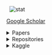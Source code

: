 <p>&nbsp;
  <img src="https://github-readme-stats.vercel.app/api?username=yeonghyeon&show_icons=true" alt="stat" />
<!--   <img src="https://streak-stats.demolab.com/?user=YeongHyeon" alt="stat" /> -->
</p> 
  
<a href="https://scholar.google.com/citations?user=cZq6j0MAAAAJ&hl=en">Google Scholar</a>  

<details>
  <summary>Papers</summary>  

#### SCIE
* [2023] <strong>YeongHyeon Park</strong>, Myung Jin Kim, Uju Gim, and Juneho Yi. <strong>"Boost-up Efficiency of Defective Solar Panel Detection with Pre-trained Attention Recycling"</strong> [<a href="https://ieeexplore.ieee.org/document/10065567">paper</a>]  
* [2022] <strong>YeongHyeon Park</strong> and JongHee Jung. <strong>"Efficient Non-Compression Auto-Encoder for Driving Noise-Based Road Surface Anomaly Detection"</strong> [<a href="https://doi.org/10.1002/tee.23672">paper</a>]  
* [2020] <strong>YeongHyeon Park</strong>, Won Seok Park, and Yeong Beom Kim. <strong>"Anomaly Detection in Particulate Matter Sensor using Hypothesis Pruning Generative Adversarial Network"</strong> [<a href="https://onlinelibrary.wiley.com/doi/full/10.4218/etrij.2020-0052">paper</a>]  
* [2020] <strong>YeongHyeon Park</strong>, Il Dong Yun, and Si-Hyuck Kang. <strong>"The CNN-based Coronary Occlusion Site Localization with Effective Preprocessing Method"</strong> [<a href="https://onlinelibrary.wiley.com/doi/abs/10.1002/tee.23225">paper</a>]  
* [2019] <strong>YeongHyeon Park</strong>, Il Dong Yun, and Si-Hyuck Kang. <strong>"Preprocessing Method for Performance Enhancement in CNN-based STEMI Detection from 12-lead ECG"</strong> [<a href="https://ieeexplore.ieee.org/abstract/document/8771175">paper</a>]  
* [2019] <strong>YeongHyeon Park</strong> and Il Dong Yun. <strong>"Arrhythmia detection in electrocardiogram based on recurrent neural network encoder–decoder with Lyapunov exponent"</strong> [<a href="https://onlinelibrary.wiley.com/doi/abs/10.1002/tee.22927">paper</a>]  
* [2018] <strong>YeongHyeon Park</strong> and Il Dong Yun. <strong>"Fast Adaptive RNN Encoder–Decoder for Anomaly Detection in SMD Assembly Machine"</strong> [<a href="https://www.mdpi.com/1424-8220/18/10/3573">paper</a>]  
  
#### International Conference
* [2023] <strong>YeongHyeon Park</strong>, Uju Gim, and Myung Jin Kim. <strong>"Edge Storage Management Recipe with Zero-Shot Data Compression for Road Anomaly Detection"</strong> [<a href="https://arxiv.org/abs/2307.04298">arXiv</a>]  
* [2023] Sungho Kang, Hyunkyu Park, <strong>YeongHyeon Park</strong>, Yeonho Lee, Hanbyul Lee, Seho Bae, and Juneho Yi. <strong>"Exploiting Monocular Depth Estimation for Style Harmonization in Landscape Painting"</strong> [paper]  
* [2023] Hyunkyu Park, Sungho Kang, <strong>YeongHyeon Park</strong>, Yeonho Lee, Hanbyul Lee, Seho Bae, and Juneho Yi. <strong>"Unsupervised Image-to-Image Translation Based on Bidirectional Style Transfer"</strong> [paper]  
* [2023] <strong>YeongHyeon Park</strong>, Myung Jin Kim, Won Seok Park, and Juneho Yi. <strong>"Recycling for Recycling: RoI Cropping by Recycling a Pre-trained Attention Mechanism for Accurate Classification of Recyclables"</strong> [<a href="https://ieeexplore.ieee.org/document/10223525">paper</a>][<a href="https://github.com/YeongHyeon/Conference_History/raw/main/2023-IEEE-SIST.pdf">slide</a>]  
* [2023] <strong>YeongHyeon Park</strong>, Myung Jin Kim, and Won Seok Park. <strong>"Frequency of Interest-based Noise Attenuation Method to Improve Anomaly Detection Performance"</strong> [<a href="https://ieeexplore.ieee.org/document/10066697">paper</a>][<a href="https://github.com/YeongHyeon/Conference_History/raw/main/2023_IEEE_BigComp.pdf">slide</a>]  
* [2022] <strong>YeongHyeon Park</strong>, Myung Jin Kim, and Uju Gim. <strong>"Attention! Is Recycling Artificial Neural Network Effective for Maintaining Renewable Energy Efficiency?"</strong> [<a href="https://ieeexplore.ieee.org/document/9750784">paper</a>][<a href="https://github.com/YeongHyeon/Conference_History/raw/main/2022_IEEE_TPEC.pdf">slide</a>]  
* [2021] <strong>YeongHyeon Park</strong> and JongHee Jung. <strong>"Non-Compression Auto-Encoder for Detecting Road Surface Abnormality via Vehicle Driving Noise"</strong> [<a href="https://ieeexplore.ieee.org/document/9768853">paper</a>]  
* [2021] <strong>YeongHyeon Park</strong>, and Myung Jin Kim. <strong>"Design of Cost-Effective Auto-Encoder for Electric Motor Anomaly Detection in Resource Constrained Edge Device"</strong> [<a href="https://ieeexplore.ieee.org/document/9645739">paper</a>]  
  
#### Domestic Conference
* [2023] <strong>박영현</strong>, 김명진, 박원석, 이준호. <strong>"재활용품 분류 자동화 효율증대를 위한 어텐션 메커니즘 기반 객체분할 방법"</strong>  
* [2023] 강성호, 박현규, 정현호, <strong>박영현</strong>, 배세호, 이준호. <strong>"단안 영상 깊이 추정을 활용하는 객체 변환 합성"</strong>  
* [2023] 박현규, 배세호, <strong>박영현</strong>, 강성호, 이준호. <strong>"양방향 스타일 변환 네트워크를 사용하는 비지도 학습 기반의 도메인 간 영상 변환"</strong>  
* [2023] 김명진, <strong>박영현</strong>, 윤일동. <strong>"적대적 학습에서 긍정 샘플의 선정에 대한 기법"</strong>  
* [2022] 김우주 <strong>박영현</strong>. <strong>"이상 탐지를 위한 오토인코더 기반 잠재 벡터 확장"</strong> [<a href="https://arxiv.org/abs/2201.01416">arXiv</a>]  
* [2022] <strong>박영현</strong>, 이준성, 김명진, 박원석. <strong>"주행 소음 기반 도로 이상탐지 성능 향상을 위한 주행 이벤트 추출 및 노이즈 감쇄 방법"</strong> [<a href="https://arxiv.org/abs/2112.07214">arXiv</a>]  
* [2022] 김명진, <strong>박영현</strong>. <strong>"Attention 기반의 이상 부위 자동 labeling 기법"</strong>  
* [2021] <strong>박영현</strong>, 이준성, 박원석. <strong>"신뢰도 기반 개별 모델 영향력을 조정하는 자체 가중치 앙상블 방법"</strong> [<a href="https://arxiv.org/abs/2104.04120">arXiv</a>]  

#### arXiv
* [2022] <strong>YeongHyeon Park</strong>. <strong>"Concise Logarithmic Loss Function for Robust Training of Anomaly Detection Model"</strong> [<a href="https://arxiv.org/abs/2201.05748">arXiv</a>]  
* [2018] <strong>YeongHyeon Park</strong> and Il Dong Yun. <strong>"Comparison of RNN Encoder-Decoder Models for Anomaly Detection"</strong> [<a href="https://arxiv.org/abs/1807.06576">arXiv</a>]  
</details>

<details>
  <summary>Repositories</summary>  

```
Repositories  
│
├── TensorFlow 
│    ├── Publications (Sorted by year in ascending order)
│    │    ├── Preprocessing Method for Performance Enhancement in CNN-based STEMI Detection from 12-lead ECG
│    │    │    ├── IEEE Access (2019): https://ieeexplore.ieee.org/abstract/document/8771175
│    │    │    └── Source: https://github.com/YeongHyeon/Preprocessing-Method-for-STEMI-Detection
│    │    ├── Arrhythmia detection in electrocardiogram based on recurrent neural network encoder–decoder with Lyapunov exponent
│    │    │    ├── IEEJ (2018): https://onlinelibrary.wiley.com/doi/abs/10.1002/tee.22927
│    │    │    └── Source: https://github.com/YeongHyeon/Arrhythmia_Detection_RNN_and_Lyapunov
│    │    └── Fast Adaptive RNN Encoder–Decoder for Anomaly Detection in SMD Assembly Machine
│    │         ├── MDPI (2018): https://www.mdpi.com/1424-8220/18/10/3573
│    │         └── Source: https://github.com/YeongHyeon/FARED_for_Anomaly_Detection
│    │  
│    ├── Discriminative Model
│    │    ├── Series Inception
│    │    │    ├── Inception: https://github.com/YeongHyeon/Inception_Simplified-TF2
│    │    │    └── XCeption: https://github.com/YeongHyeon/XCeption-TF2
│    │    ├── Series Residual
│    │    │    ├── ResNet: https://github.com/YeongHyeon/ResNet-TF2
│    │    │    ├── ResNeXt: https://github.com/YeongHyeon/ResNeXt-TF2
│    │    │    ├── WRN: https://github.com/YeongHyeon/WideResNet_WRN-TF2
│    │    │    ├── ResNeSt: https://github.com/YeongHyeon/ResNeSt-TF2
│    │    │    └── ReXNet: https://github.com/YeongHyeon/ReXNet-TF2
│    │    ├── Series Bayesian / Gaussian
│    │    │    └── SWA-Gaussian: https://github.com/YeongHyeon/SWA-Gaussian-TF2
│    │    ├── Series Graph
│    │    │    └── PIPGCN: https://github.com/YeongHyeon/PIPGCN-TF2
│    │    └── Ohters
│    │         ├── SE-Net: https://github.com/YeongHyeon/SENet-Simple
│    │         ├── SK-Net: https://github.com/YeongHyeon/SKNet-TF2
│    │         ├── GhostNet: https://github.com/YeongHyeon/GhostNet
│    │         ├── Network-in-Network: https://github.com/YeongHyeon/Network-in-Network-TF2
│    │         ├── Shake-Shake Regularization: https://github.com/YeongHyeon/Shake-Shake
│    │         ├── MNIST Attention Map: https://github.com/YeongHyeon/MNIST_AttentionMap
│    │         └── MLP-Mixer: https://github.com/YeongHyeon/MLP-Mixer-TF2
│    │    
│    ├── Generative Model
│    │    ├── Generals
│    │    │    ├── GAN: https://github.com/YeongHyeon/GAN-TF
│    │    │    ├── WGAN: https://github.com/YeongHyeon/WGAN-TF
│    │    │    ├── CGAN: https://github.com/YeongHyeon/CGAN-TF
│    │    │    ├── Normalizing Flow: https://github.com/YeongHyeon/Normalizing-Flow-TF2
│    │    │    └── Transformer: https://github.com/YeongHyeon/Transformer-TF2
│    │    ├── Anomaly Detection
│    │    │    ├── CVAE (Convolution & Variational): https://github.com/YeongHyeon/CVAE-AnomalyDetection
│    │    │    ├── GANomaly: https://github.com/YeongHyeon/GANomaly-TF
│    │    │    ├── Skip-GANomaly: https://github.com/YeongHyeon/Skip-GANomaly
│    │    │    ├── ConAD: https://github.com/YeongHyeon/ConAD
│    │    │    ├── MemAE: https://github.com/YeongHyeon/MemAE
│    │    │    ├── f-AnoGAN: https://github.com/YeongHyeon/f-AnoGAN-TF
│    │    │    ├── DGM: https://github.com/YeongHyeon/DGM-TF
│    │    │    └── ADAE: https://github.com/YeongHyeon/ADAE-TF
│    │    └── Special Purpose
│    │         ├── SRCNN: https://github.com/YeongHyeon/Super-Resolution_CNN
│    │         ├── Context-Encoder: https://github.com/YeongHyeon/Context-Encoder
│    │         └── Sequence-Autoencoder: https://github.com/YeongHyeon/Sequence-Autoencoder
│    │    
│    └── Additional Methods
│         ├── SGDR: https://github.com/YeongHyeon/ResNet-with-SGDR-TF2
│         ├── Learning rate WarmUp: https://github.com/YeongHyeon/ResNet-with-LRWarmUp-TF2
│         └── ArcFace: https://github.com/YeongHyeon/ArcFace-TF2
│
└── PyTorch
     ├── Discriminative Model
     │    └── Ohters
     │         ├── MLP-Mixer: https://github.com/YeongHyeon/MLP-Mixer-PyTorch
     │         ├── GhostNet: https://github.com/YeongHyeon/GhostNet-PyTorch
     │         └── DINO: https://github.com/YeongHyeon/DINO_MNIST-PyTorch
     └── Generative Model
          ├── Anomaly Detection
          │    ├── CVAE (Convolution & Variational): https://github.com/YeongHyeon/CVAE-AnomalyDetection-PyTorch
          │    ├── GANomaly: https://github.com/YeongHyeon/GANomaly-PyTorch
          │    ├── ConAD: https://github.com/YeongHyeon/ConAD-PyTorch
          │    └── RIAD: https://github.com/YeongHyeon/RIAD-PyTorch
          └── Special Purpose
               └── SRCNN: https://github.com/YeongHyeon/Super-Resolution_CNN-PyTorch
```
</details>

<details>
  <summary>Kaggle</summary>  

#### Notebooks Expert <a href="https://www.kaggle.com/yeonghyeon/notebooks">:mortar_board:</a>
* :3rd_place_medal: <a href="https://www.kaggle.com/code/yeonghyeon/rsna23-easy-dicom-confirmation-volume-generation">RSNA23 EASY DICOM Confirmation & Volume Generation</a> @ RSNA 2023 Abdominal Trauma Detection   
* :3rd_place_medal: <a href="https://www.kaggle.com/yeonghyeon/riiid-step-by-step-guide-for-beginner-eda-pytorch">Riiid! step by step guide for Beginner/EDA/PyTorch</a> @ Riiid Answer Correctness Prediction   
* :3rd_place_medal: <a href="https://www.kaggle.com/yeonghyeon/easy-to-run-keras-full-package-including-eda">Easy to run, Keras Full Package! (including EDA)</a> @ [T-Academy X KaKr] 성인 인구조사 소득 예측 대회  
* :3rd_place_medal: <a href="https://www.kaggle.com/yeonghyeon/shopee-easy-to-run">Shopee, Easy to Run!</a> @ Shopee - Price Match Guarantee  
* :3rd_place_medal: <a href="https://www.kaggle.com/yeonghyeon/seti-step-by-step-guide-for-beginner-eda-tf">SETI, step by step guide for Beginner/EDA/TF</a> @ SETI Breakthrough Listen - E.T. Signal Search  
* :3rd_place_medal:	<a href="https://www.kaggle.com/yeonghyeon/convert-dicom-to-numpy-array-super-simple">Convert DICOM to Numpy Array (Super Simple)</a> @ RSNA-MICCAI Brain Tumor Radiogenomic Classification  
* :satisfied:	<a href="https://www.kaggle.com/yeonghyeon/step-by-step-mnist-full-package-eda-tensorflow">Step-by-Step MNIST | Full Package, EDA, TensorFlow</a> @ Digit Recognizer  
* :satisfied:	<a href="https://www.kaggle.com/yeonghyeon/step-by-step-herbarium-2021">Step-by-Step, Herbarium 2021!</a> @ Herbarium 2021 - Half-Earth Challenge - FGVC8  

#### Datasets
* :satisfied:	<a href="https://www.kaggle.com/yeonghyeon/rsnamiccai-btrc2021">RSNA-MICCAI BTRC2021</a> @ RSNA-MICCAI Brain Tumor Radiogenomic Classification  
</details>

